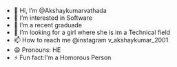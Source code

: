 - 👋 Hi, I’m @Akshaykumarvathada
- 👀 I’m interested in Software 
- 🌱 I’m a recent graduade
- 💞️ I’m looking for a girl where she is im a Technical field 
- 📫 How to reach me @instagram v_akshaykumar_2001
- 😄 Pronouns: HE
- ⚡ Fun fact:I'm a Homorous Person

<!---
Akshaykumarvathada/Akshaykumarvathada is a ✨ special ✨ repository because its `README.md` (this file) appears on your GitHub profile.
You can click the Preview link to take a look at your changes.
--->
